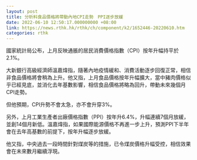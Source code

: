 ```yaml
---
layout: post
title: 分析料食品價格將帶動內地CPI走勢　PPI逐步放緩
date: 2022-06-10 12:50:17.000000000 +08:00
link: https://news.rthk.hk/rthk/ch/component/k2/1652446-20220610.htm
categories: rthk
---
```


國家統計局公布，上月反映通脹的居民消費價格指數（CPI）按年升幅持平於2.1%。

大新銀行高級經濟師溫嘉煒指，隨著內地疫情緩和、消費活動逐步回復正常，相信非食品價格將會稍為上升。他又指，上月食品價格按年升幅擴大，當中豬肉價格似乎已經見底，並消化去年基數影響，相信食品價格將略為回升，帶動未來幾個月CPI走勢。

但他預期，CPI升勢不會太急，亦不會升穿3%。

另外，上月工業生產者出廠價格指數（PPI）按年升6.4%，升幅連續7個月放緩，並創14個月新低。溫嘉煒指，如果國際能源價格不再進一步上升，預測PPI下半年會在去年高基數的前提下，按年升幅逐步放緩。

他又指，中央過去一段時間針對煤炭等的措施，已令煤炭價格升幅受控，相信效果會在未來數月繼續浮現。
